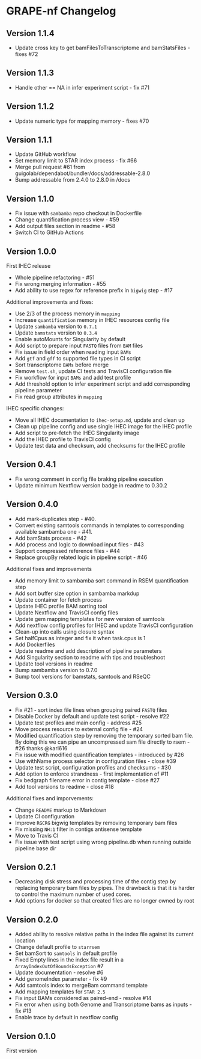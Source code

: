 # GRAPE-nf Changelog

## Version 1.1.4

- Update cross key to get bamFilesToTranscriptome and bamStatsFiles - fixes #72

## Version 1.1.3

- Handle other == NA in infer experiment script - fix #71

## Version 1.1.2

- Update numeric type for mapping memory - fixes #70

## Version 1.1.1

- Update GitHub workflow
- Set memory limit to STAR index process - fix #66
- Merge pull request #61 from guigolab/dependabot/bundler/docs/addressable-2.8.0
- Bump addressable from 2.4.0 to 2.8.0 in /docs

## Version 1.1.0

- Fix issue with `sambamba` repo checkout in Dockerfile
- Change quantification process view - #59
- Add output files section in readme - #58
- Switch CI to GitHub Actions


## Version 1.0.0

First IHEC release

- Whole pipeline refactoring - #51
- Fix wrong merging information - #55
- Add ability to use regex for reference prefix in `bigwig` step - #17

Additional improvements and fixes:

- Use 2/3 of the process memory in `mapping`
- Increase `quantification` memory in IHEC resources config file
- Update `sambamba` version to `0.7.1`
- Update `bamstats` version to `0.3.4`
- Enable autoMounts for Singularity by default
- Add script to prepare input `FASTQ` files from `BAM` files
- Fix issue in field order when reading input `BAMs`
- Add `gtf` and `gff` to supported file types in CI script
- Sort transcriptome `BAMs` before merge
- Remove `test.sh`, update CI tests and TravisCI configuration file
- Fix workflow for input `BAMs` and add test profile
- Add threshold option to infer experiment script and add corresponding pipeline parameter
- Fix read group attributes in `mapping`

IHEC specific changes:

- Move all IHEC documentation to `ihec-setup.md`, update and clean up
- Clean up pipeline config and use single IHEC image for the IHEC profile
- Add script to pre-fetch the IHEC Singularity image
- Add the IHEC profile to TravisCI config
- Update test data and checksum, add checksums for the IHEC profile

## Version 0.4.1

- Fix wrong comment in config file braking pipeline execution
- Update minimum Nextflow version badge in readme to 0.30.2

## Version 0.4.0

- Add mark-duplicates step - #40.
- Convert existing samtools commands in templates to corresponding available sambamba one - #41.
- Add bamStats process - #42
- Add process and logic to download input files - #43
- Support compressed reference files - #44
- Replace groupBy related logic in pipeline script - #46

Additional fixes and improvements

- Add memory limit to sambamba sort command in RSEM quantification step
- Add sort buffer size option in sambamba markdup
- Update container for fetch process
- Update IHEC profile BAM sorting tool
- Update Nextflow and TravisCI config files
- Update gem mapping templates for new version of samtools
- Add nextflow config profiles for IHEC and update TravisCI configuration
- Clean-up into calls using closure syntax
- Set halfCpus as integer and fix it when task.cpus is 1
- Add Dockerfiles
- Update readme and add description of pipeline parameters
- Add Singularity section to readme with tips and troubleshoot
- Update tool versions in readme
- Bump sambamba version to 0.7.0
- Bump tool versions for bamstats, samtools and RSeQC

## Version 0.3.0

- Fix #21 - sort index file lines when grouping paired `FASTQ` files
- Disable Docker by default and update test script - resolve #22
- Update test profiles and main config - address #25
- Move process resource to external config file - #24
- Modified quantification step by removing the temporary sorted bam file. By doing this we can pipe an uncompressed sam file directly to rsem   - #26 thanks @karl616
- Fix issue with modified quantification templates - introduced by #26
- Use withName process selector in configuration files - close #39
- Update test script, configuration profiles and checksums - #30
- Add option to enforce strandness - first implementation of #11
- Fix bedgraph filename error in contig template - close #27
- Add tool versions to readme - close #18

Additional fixes and imporvements:

- Change `README` markup to Markdown
- Update CI configuration
- Improve `RGCRG` bigwig templates by removing temporary bam files
- Fix missing `NH:1` filter in contigs antisense template
- Move to Travis CI
- Fix issue with test script using wrong pipeline.db when running outside pipeline base dir


## Version 0.2.1

- Decreasing disk stress and processing time of the contig step by replacing temporary bam files by pipes. The drawback is that it is harder to control the maximum number of used cores.
- Add options for docker so that created files are no longer owned by root

## Version 0.2.0

- Added ability to resolve relative paths in the index file against its current location
- Change default profile to `starrsem`
- Set bamSort to `samtools` in default profile
- Fixed Empty lines in the index file result in a `ArrayIndexOutOfBoundsException` #7
- Update documentation - resolve #6
- Add genomeIndex parameter - fix #9
- Add samtools index to mergeBam command template
- Add mapping templates for `STAR 2.5`
- Fix input BAMs considered as paired-end - resolve #14
- Fix error when using both Genome and Transcriptome bams as inputs - fix #13
- Enable trace by default in nextflow config

## Version 0.1.0

First version
